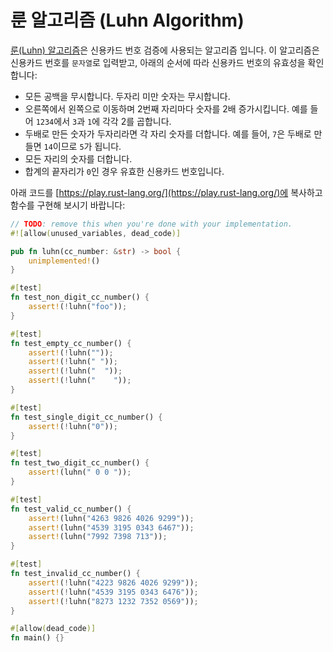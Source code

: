 # 룬 알고리즘 (Luhn Algorithm)

[룬(Luhn) 알고리즘](https://ko.wikipedia.org/wiki/%EB%A3%AC\_%EC%95%8C%EA%B3%A0%EB%A6%AC%EC%A6%98)은 신용카드 번호 검증에 사용되는 알고리즘 입니다. 이 알고리즘은 신용카드 번호를 `문자열`로 입력받고, 아래의 순서에 따라 신용카드 번호의 유효성을 확인합니다:

* 모든 공백을 무시합니다. 두자리 미만 숫자는 무시합니다.
* 오른쪽에서 왼쪽으로 이동하며 2번째 자리마다 숫자를 2배 증가시킵니다. 예를 들어 `1234`에서 `3`과 `1`에 각각 2를 곱합니다.
* 두배로 만든 숫자가 두자리라면 각 자리 숫자를 더합니다. 예를 들어, `7`은 두배로 만들면 `14`이므로 `5`가 됩니다.
* 모든 자리의 숫자를 더합니다.
* 합계의 끝자리가 `0`인 경우 유효한 신용카드 번호입니다.

아래 코드를 [https://play.rust-lang.org/](https://play.rust-lang.org/)에 복사하고 함수를 구현해 보시기 바랍니다:

```rust
// TODO: remove this when you're done with your implementation.
#![allow(unused_variables, dead_code)]

pub fn luhn(cc_number: &str) -> bool {
    unimplemented!()
}

#[test]
fn test_non_digit_cc_number() {
    assert!(!luhn("foo"));
}

#[test]
fn test_empty_cc_number() {
    assert!(!luhn(""));
    assert!(!luhn(" "));
    assert!(!luhn("  "));
    assert!(!luhn("    "));
}

#[test]
fn test_single_digit_cc_number() {
    assert!(!luhn("0"));
}

#[test]
fn test_two_digit_cc_number() {
    assert!(luhn(" 0 0 "));
}

#[test]
fn test_valid_cc_number() {
    assert!(luhn("4263 9826 4026 9299"));
    assert!(luhn("4539 3195 0343 6467"));
    assert!(luhn("7992 7398 713"));
}

#[test]
fn test_invalid_cc_number() {
    assert!(!luhn("4223 9826 4026 9299"));
    assert!(!luhn("4539 3195 0343 6476"));
    assert!(!luhn("8273 1232 7352 0569"));
}

#[allow(dead_code)]
fn main() {}
```
